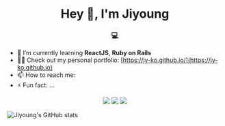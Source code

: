 <h1 align="center">Hey 👋, I'm Jiyoung</h1>
<h3 align="center">💻</h3>

- 🌱 I’m currently learning **ReactJS**, **Ruby on Rails**
- 👨‍💻 Check out my personal portfolio: [https://jy-ko.github.io/](https://jy-ko.github.io)
- 📫 How to reach me: 
- ⚡ Fun fact: ...

<p align="center" display="inline-block">
  <img src="https://img.shields.io/badge/javascript-F7DF1E?style=for-the-badge&logo=javascript&logoColor=black">
  <img src="https://img.shields.io/badge/css-1572B6?style=for-the-badge&logo=css3&logoColor=white">
  <img src="https://img.shields.io/badge/html-E34F26?style=for-the-badge&logo=html5&logoColor=white">
</p>


![Jiyoung's GitHub stats](https://github-readme-stats.vercel.app/api?username=jy-ko&count_private=true&show_icons=true&theme=tokyonight)
